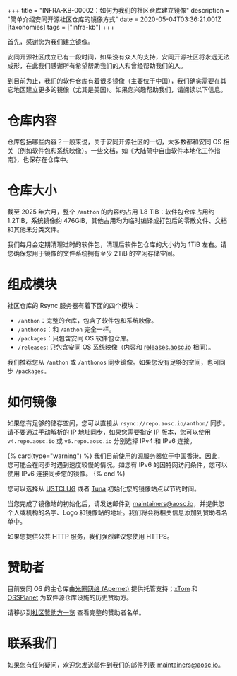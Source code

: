 +++
title = "INFRA-KB-00002：如何为我们的社区仓库建立镜像"
description = "简单介绍安同开源社区仓库的镜像方式"
date = 2020-05-04T03:36:21.001Z
[taxonomies]
tags = ["infra-kb"]
+++

首先，感谢您为我们建立镜像。

安同开源社区成立已有一段时间，如果没有众人的支持，安同开源社区将永远无法成形，在此我们感谢所有希望帮助我们的人和曾经帮助我们的人。

到目前为止，我们的软件仓库有着很多镜像（主要位于中国），我们确实需要在其它地区建立更多的镜像（尤其是美国）。如果您兴趣帮助我们，请阅读以下信息。

# 仓库内容

仓库包括哪些内容？一般来说，关于安同开源社区的一切，大多数都和安同 OS 相关（例如软件包和系统映像）。一些文档，如《大陆简中自由软件本地化工作指南》，也保存在仓库中。

# 仓库大小

截至 2025 年六月，整个 `/anthon` 的内容约占用 1.8 TiB：软件包仓库占用约 1.2TiB，系统镜像约 476GiB，其他占用均为临时编译或打包后的零散文件、文档和其他未分类文件。

我们每月会定期清理过时的软件包，清理后软件包仓库的大小约为 1TiB 左右。请您确保您用于镜像的文件系统拥有至少 2TiB 的空闲存储空间。

# 组成模块

社区仓库的 Rsync 服务器有着下面的四个模块：

- `/anthon`：完整的仓库，包含了软件包和系统映像。
- `/anthonos`：和 `/anthon` 完全一样。
- `/packages`：只包含安同 OS 软件包仓库。
- `/releases`: 只包含安同 OS 系统映像（内容和 [releases.aosc.io](https://releases.aosc.io/) 相同）。

我们推荐您从 `/anthon` 或 `/anthonos` 同步镜像。如果您没有足够的空间，也可同步 `/packages`。

# 如何镜像

如果您有足够的储存空间，您可以直接从 `rsync://repo.aosc.io/anthon/` 同步。请不要通过手动解析的 IP 地址同步，如果您需要指定 IP 版本，您可以使用 `v4.repo.aosc.io` 或 `v6.repo.aosc.io` 分别选择 IPv4 和 IPv6 连接。

{% card(type="warning") %}
我们目前使用的源服务器位于中国香港。因此，您可能会在同步时遇到速度较慢的情况。如您有 IPv6 的因特网访问条件，您可以使用 IPv6 连接同步您的镜像。
{% end %}

您可以选择从 [USTCLUG](https://mirrors.ustc.edu.cn/) 或者 [Tuna](https://mirrors.tuna.tsinghua.edu.cn/) 初始化您的镜像站点以节约时间。

当您完成了镜像站的初始化后，请发送邮件到 [maintainers@aosc.io](mailto:maintainers@aosc.io)，并提供您个人或机构的名字、Logo 和镜像站的地址。我们将会将相关信息添加到赞助者名单中。

如果您提供公共 HTTP 服务，我们强烈建议您使用 HTTPS。

# 赞助者

目前安同 OS 的主仓库由[光圈网络 (Apernet)](https://apernet.io/) 提供托管支持；[xTom](https://xtom.com/) 和 [OSSPlanet](https://ossplanet.net/) 为软件源仓库设施的历史赞助方。

请移步到[社区赞助方一览](https://aosc.io/sponsors) 查看完整的赞助者名单。

# 联系我们

如果您有任何疑问，欢迎您发送邮件到我们的邮件列表 [maintainers@aosc.io](mailto:maintainers@aosc.io)。
